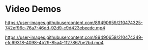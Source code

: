 # Video Demos
https://user-images.githubusercontent.com/89490659/210474325-742ef96c-76a7-46dd-92d9-c9d423ebeedc.mp4

https://user-images.githubusercontent.com/89490659/210474349-efc69318-4098-4b29-85a4-1127867be2bd.mp4
